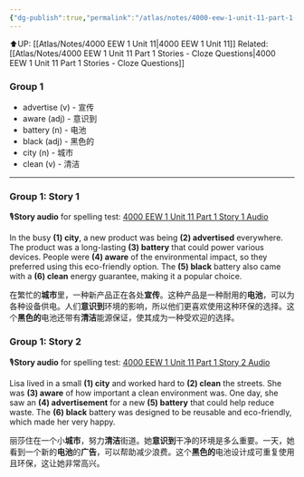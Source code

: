 ```yaml
---
{"dg-publish":true,"permalink":"/atlas/notes/4000-eew-1-unit-11-part-1-stories/"}
---
```


⬆️UP: [[Atlas/Notes/4000 EEW 1 Unit 11\|4000 EEW 1 Unit 11]]
Related: [[Atlas/Notes/4000 EEW 1 Unit 11 Part 1 Stories - Cloze Questions\|4000 EEW 1 Unit 11 Part 1 Stories - Cloze Questions]]
### Group 1

- advertise (v) - 宣传
- aware (adj) - 意识到
- battery (n) - 电池
- black (adj) - 黑色的
- city (n) - 城市
- clean (v) - 清洁
---
### Group 1: Story 1
🎙️**Story audio** for spelling test: [4000 EEW 1 Unit 11 Part 1 Story 1 Audio](https://drive.google.com/file/d/1ZpH58XUIIChaMaHYYCEulTIgUD8uZx8B/view?usp=drive_link)

In the busy **(1) city**, a new product was being **(2) advertised** everywhere. The product was a long-lasting **(3) battery** that could power various devices. People were **(4) aware** of the environmental impact, so they preferred using this eco-friendly option. The **(5) black** battery also came with a **(6) clean** energy guarantee, making it a popular choice.

在繁忙的**城市**里，一种新产品正在各处**宣传**。这种产品是一种耐用的**电池**，可以为各种设备供电。人们**意识到**环境的影响，所以他们更喜欢使用这种环保的选择。这个**黑色的**电池还带有**清洁**能源保证，使其成为一种受欢迎的选择。

### Group 1: Story 2
🎙️**Story audio** for spelling test: [4000 EEW 1 Unit 11 Part 1 Story 2 Audio](https://drive.google.com/file/d/1eQVUH3irL7rUcou8bzp_78PGHtBrIQjY/view?usp=drive_link)

Lisa lived in a small **(1) city** and worked hard to **(2) clean** the streets. She was **(3) aware** of how important a clean environment was. One day, she saw an **(4) advertisement** for a new **(5) battery** that could help reduce waste. The **(6) black** battery was designed to be reusable and eco-friendly, which made her very happy.

丽莎住在一个小**城市**，努力**清洁**街道。她**意识到**干净的环境是多么重要。一天，她看到一个新的**电池**的**广告**，可以帮助减少浪费。这个**黑色的**电池设计成可重复使用且环保，这让她非常高兴。


